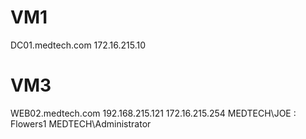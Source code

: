 # VM1
DC01.medtech.com  172.16.215.10

# VM3
WEB02.medtech.com 192.168.215.121 172.16.215.254
MEDTECH\JOE : Flowers1
MEDTECH\Administrator

